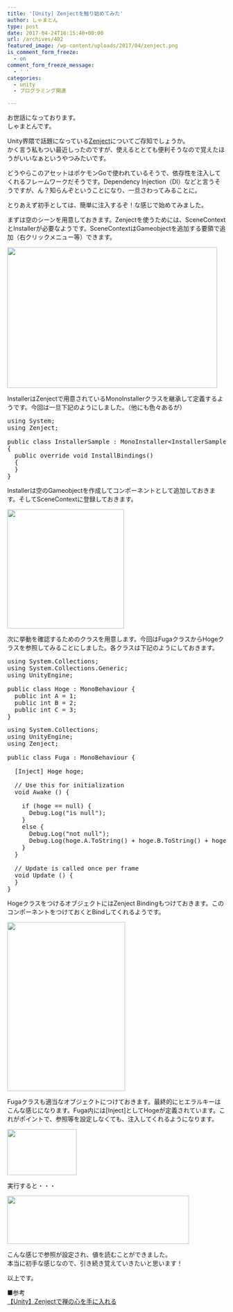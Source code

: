 ```yaml
---
title: '[Unity] Zenjectを触り始めてみた'
author: しゃまとん
type: post
date: 2017-04-24T16:15:40+00:00
url: /archives/402
featured_image: /wp-content/uploads/2017/04/zenject.png
is_comment_form_freeze:
  - on
comment_form_freeze_message:
  - ' '
categories:
  - unity
  - プログラミング関連

---
```

お世話になっております。  
しゃまとんです。

Unity界隈で話題になっている[Zenject][1]についてご存知でしょうか。  
かく言う私もつい最近しったのですが、使えるととても便利そうなので覚えたほうがいいなぁというやつみたいです。

どうやらこのアセットはポケモンGoで使われているそうで、依存性を注入してくれるフレームワークだそうです。Dependency Injection（DI）などと言うそうですが、ん？知らんぞということになり、一旦さわってみることに。

<p style="text-align: center;">
</p>

とりあえず初手としては、簡単に注入するぞ！な感じで始めてみました。

まずは空のシーンを用意しておきます。Zenjectを使うためには、SceneContextとInstallerが必要なようです。SceneContextはGameobjectを追加する要領で追加（右クリックメニュー等）できます。

[<img src="http://shamaton.orz.hm/blog/wp-content/uploads/2017/04/zen_1.gif" alt="" width="484" height="325" class="aligncenter size-full wp-image-408" />][2]

InstallerはZenjectで用意されているMonoInstallerクラスを継承して定義するようです。今回は一旦下記のようにしました。（他にも色々あるが）

<pre class="lang:c# decode:true ">using System;  
using Zenject;  

public class InstallerSample : MonoInstaller&lt;InstallerSample&gt;  
{  
  public override void InstallBindings()  
  {  
  }  
}</pre>

Installerは空のGameobjectを作成してコンポーネントとして追加しておきます。そしてSceneContextに登録しておきます。

[<img src="http://shamaton.orz.hm/blog/wp-content/uploads/2017/04/zen_1.png" alt="" width="269" height="275" class="aligncenter size-full wp-image-404" />][3]

次に挙動を確認するためのクラスを用意します。今回はFugaクラスからHogeクラスを参照してみることにしました。各クラスは下記のようにしておきます。

<pre class="lang:default decode:true " title="Hoge.cs">using System.Collections;
using System.Collections.Generic;
using UnityEngine;

public class Hoge : MonoBehaviour {
  public int A = 1;
  public int B = 2;
  public int C = 3;
}</pre>

<pre class="lang:default decode:true" title="Fuga.cs">using System.Collections;
using UnityEngine;
using Zenject;

public class Fuga : MonoBehaviour {

  [Inject] Hoge hoge;

  // Use this for initialization
  void Awake () {

    if (hoge == null) {
      Debug.Log("is null");
    }
    else {
      Debug.Log("not null");
      Debug.Log(hoge.A.ToString() + hoge.B.ToString() + hoge.C.ToString());
    }
  }

  // Update is called once per frame
  void Update () {
  }
}</pre>

HogeクラスをつけるオブジェクトにはZenject Bindingもつけておきます。このコンポーネントをつけておくとBindしてくれるようです。

[<img src="http://shamaton.orz.hm/blog/wp-content/uploads/2017/04/zen_4.png" alt="" width="272" height="390" class="aligncenter size-full wp-image-407" />][4]

Fugaクラスも適当なオブジェクトにつけておきます。最終的にヒエラルキーはこんな感じになります。Fuga内には[Inject]としてHogeが定義されています。これがポイントで、参照等を設定しなくても、注入してくれるようになります。

[<img src="http://shamaton.orz.hm/blog/wp-content/uploads/2017/04/zen_2.png" alt="" width="160" height="106" class="aligncenter size-full wp-image-405" />][5]

実行すると・・・

[<img src="http://shamaton.orz.hm/blog/wp-content/uploads/2017/04/zen_3.png" alt="" width="419" height="111" class="aligncenter size-full wp-image-406" />][6]

こんな感じで参照が設定され、値を読むことができました。  
本当に初手な感じなので、引き続き覚えていきたいと思います！

以上です。

■参考  
[【Unity】Zenjectで禅の心を手に入れる][7]

 [1]: http://u3d.as/7ER
 [2]: http://shamaton.orz.hm/blog/wp-content/uploads/2017/04/zen_1.gif
 [3]: http://shamaton.orz.hm/blog/wp-content/uploads/2017/04/zen_1.png
 [4]: http://shamaton.orz.hm/blog/wp-content/uploads/2017/04/zen_4.png
 [5]: http://shamaton.orz.hm/blog/wp-content/uploads/2017/04/zen_2.png
 [6]: http://shamaton.orz.hm/blog/wp-content/uploads/2017/04/zen_3.png
 [7]: http://yutakaseda3216.hatenablog.com/entry/2017/04/17/124612